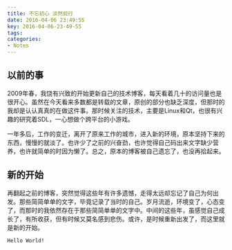 ```yaml
---
title: 不忘初心 淡然前行
date: 2016-04-06 23:49:55
key: 2016-04-06-23-49-55
tags:
categories:
- Notes
---
```


## 以前的事
2009年春，我饶有兴致的开始更新自己的技术博客，每天看着几十的访问量也是很开心。虽然在今天看来多数都是转载的文章，原创的部分也缺乏深度，但那时的我却是认认真真的在做这件事。那时候关注的技术，主要是Linux和Qt，也很有兴趣的研究着SDL，一心想做个跨平台的小游戏。

一年多后，工作的变迁，离开了原来工作的城市，进入新的环境，原本坚持下来的东西，慢慢的就淡了。也许少了之前的兴奋劲，也许觉得自己码出来文字缺少营养，也许就简单的时因为懒了。总之，原本的博客被自己遗忘了，也没再拾起来。

## 新的开始
再翻起之前的博客，突然觉得这些年有许多遗憾，走得太远却忘记了自己为何出发。那些简简单单的文字，毕竟记录了当时的自己。岁月流逝，环境变了，心态变了，而那时的我依然存在于那些简简单单的文字中。中间的这些年，虽感觉自己成长了，有所收获，但有时候又莫名感到悲伤。或许，是时候重新出发了，而这里就是新的开始。
```
Hello World!
```
